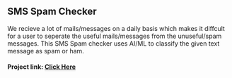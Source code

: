 ## SMS Spam Checker
We recieve a lot of mails/messages on a daily basis which makes it diffcult for a user to seperate the useful mails/messages from the unuseful/spam messages. 
This SMS Spam checker uses AI/ML to classify the given text message as spam or ham.
#### Project link: [Click Here](https://project1-spam-filter.herokuapp.com/)
  
